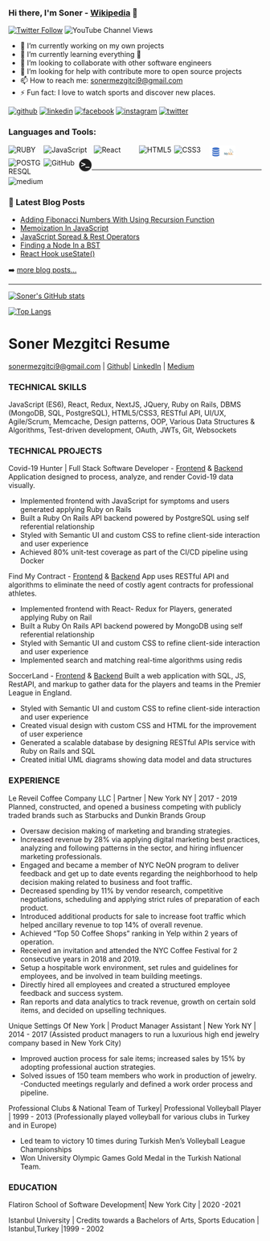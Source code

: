 ### Hi there, I'm Soner - [Wikipedia][website] 👋
[![Twitter Follow](https://img.shields.io/twitter/follow/sonermezgitci?color=1DA1F2&logo=twitter&style=for-the-badge)](https://twitter.com/intent/follow?original_referer=https%3A%2F%2Fgithub.com%2FcodeSTACKr&screen_name=sonermezgitci)
![YouTube Channel Views](https://img.shields.io/youtube/channel/views/UCzaH3S3RW1sdCc_tJFjBIPQ?style=social)
                     

- 🔭 I’m currently working on my own projects  
- 🌱 I’m currently learning everything 🤣 
- 👯 I’m looking to collaborate with other software engineers
- 🤔 I’m looking for help with contribute more to open source projects 
- 📫 How to reach me: sonermezgitci9@gmail.com 
- ⚡ Fun fact: I love to watch sports and discover new places. 



[<img src='https://cdn.jsdelivr.net/npm/simple-icons@3.0.1/icons/github.svg' alt='github' height='40'>](https://github.com/sonermezgitci)  [<img src='https://cdn.jsdelivr.net/npm/simple-icons@3.0.1/icons/linkedin.svg' alt='linkedin' height='40'>](https://www.linkedin.com/in/sonermezgitci/)  [<img src='https://cdn.jsdelivr.net/npm/simple-icons@3.0.1/icons/facebook.svg' alt='facebook' height='40'>](https://www.facebook.com/ssanders01)  [<img src='https://cdn.jsdelivr.net/npm/simple-icons@3.0.1/icons/instagram.svg' alt='instagram' height='40'>](https://www.instagram.com/sonermezgitci9/)  [<img src='https://cdn.jsdelivr.net/npm/simple-icons@3.0.1/icons/twitter.svg' alt='twitter' height='40'>](https://twitter.com/sonermezgitci)  


### Languages and Tools:


<img align="left" alt="RUBY" width="70px" src="https://img.shields.io/badge/Ruby-CC342D?style=for-the-badge&logo=ruby&logoColor=white" />
<img align="left" alt="JavaScript" width="100px" src="https://img.shields.io/badge/JavaScript-F7DF1E?style=for-the-badge&logo=javascript&logoColor=black" />
<img align="left" alt="React" width="90px" src="https://img.shields.io/badge/React-20232A?style=for-the-badge&logo=react&logoColor=61DAFB" />
<img align="left" alt="HTML5" width="70px" src="https://img.shields.io/badge/HTML5-E34F26?style=for-the-badge&logo=html5&logoColor=white" />
<img align="left" alt="CSS3" width="70px" src="https://img.shields.io/badge/CSS3-1572B6?style=for-the-badge&logo=css3&logoColor=white" />
<img align="left" alt="SQL" width="26px" src="https://raw.githubusercontent.com/github/explore/80688e429a7d4ef2fca1e82350fe8e3517d3494d/topics/sql/sql.png" />
<img align="left" alt="MySQL" width="26px" src="https://raw.githubusercontent.com/github/explore/80688e429a7d4ef2fca1e82350fe8e3517d3494d/topics/mysql/mysql.png"/>
<img align="left" alt="POSTGRESQL" width="70px" src="https://img.shields.io/badge/SQLite-07405E?style=for-the-badge&logo=sqlite&logoColor=white"
<img align="left" alt="Git" width="70px" src="https://raw.githubusercontent.com/github/explore/80688e429a7d4ef2fca1e82350fe8e3517d3494d/topics/git/git.png" />
<img align="left" alt="GitHub" width="70px" src="https://img.shields.io/badge/GitHub-100000?style=for-the-badge&logo=github&logoColor=white"/>
<img align="left" alt="Terminal" width="26px" src="https://raw.githubusercontent.com/github/explore/80688e429a7d4ef2fca1e82350fe8e3517d3494d/topics/terminal/terminal.png" />


<br />
<br />

---

![medium](https://img.shields.io/badge/Medium-12100E?style=for-the-badge&logo=medium&logoColor=white)
### 📕 Latest Blog Posts

<!-- BLOG-POST-LIST:START -->
- [Adding Fibonacci Numbers With Using Recursion Function](https://mezgitci9.medium.com/adding-fibonacci-numbers-with-using-recursion-function-6fe1cfdb0948)
- [Memoization In JavaScript](https://mezgitci9.medium.com/memoization-in-javascript-f76b335292ac)
- [JavaScript Spread & Rest Operators](https://mezgitci9.medium.com/javascspread-rest-operators-2435066f5fbf)
- [Finding a Node In a BST](https://mezgitci9.medium.com/finding-a-node-in-a-bst-64771a1c3536)
- [React Hook useState()](https://mezgitci9.medium.com/react-hook-usestate-5b0699ac3a)
<!-- BLOG-POST-LIST:END -->

➡️ [more blog posts...](https://mezgitci9.medium.com/)

---

[![Soner's GitHub stats](https://github-readme-stats.vercel.app/api?username=sonermezgitci&theme=chartreuse-dark&show_icons=true)](https://github.com/sonermezgitci/github-readme-stats)

[![Top Langs](https://github-readme-stats.vercel.app/api/top-langs/?username=sonermezgitci&theme=chartreuse-dark&show_icons=true)](https://github.com/anuraghazra/github-readme-stats)






[website]: https://en.wikipedia.org/wiki/Soner_Mezgit%C3%A7i
[twitter]: https://twitter.com/sonermezgitci
[instagram]:https://www.instagram.com/sonermezgitci9/
[linkedin]: https://www.linkedin.com/in/sonermezgitci/
[youtube]: https://www.youtube.com/channel/  

# Soner Mezgitci Resume
sonermezgitci9@gmail.com | [Github](https://github.com/sonermezgitci)| [LinkedIn](https://www.linkedin.com/in/sonermezgitci/) | [Medium](https://mezgitci9.medium.com/)

### TECHNICAL SKILLS
JavaScript (ES6), React, Redux, NextJS, JQuery, Ruby on Rails, DBMS (MongoDB, SQL, PostgreSQL), HTML5/CSS3, RESTful API, UI/UX, Agile/Scrum, Memcache, Design patterns, OOP, Various Data Structures & Algorithms, Test-driven development, OAuth, JWTs, Git, Websockets

### TECHNICAL PROJECTS 
Covid-19 Hunter | Full Stack Software Developer - [Frontend](https://github.com/sonermezgitci/covid19-frontend) & [Backend](https://github.com/sonermezgitci/covid19-backend) 
Application designed to process, analyze, and render Covid-19 data visually. 
- Implemented frontend with JavaScript for symptoms and users generated applying Ruby on Rails
- Built a Ruby On Rails API backend powered by PostgreSQL using self referential relationship
- Styled with Semantic UI and custom CSS to refine client-side interaction and user experience
- Achieved 80% unit-test coverage as part of the CI/CD pipeline using Docker


Find My Contract - [Frontend](https://github.com/sonermezgitci/findmycontract-frontend) & [Backend](https://github.com/sonermezgitci/FindMyContract)
App uses RESTful API and algorithms to eliminate the need of costly agent contracts for professional athletes. 
- Implemented frontend with React- Redux for Players, generated applying Ruby on Rail
- Built a Ruby On Rails API backend powered by MongoDB using self referential relationship 
- Styled with Semantic UI and custom CSS to refine client-side interaction and user experience 
- Implemented search and matching real-time algorithms using redis 



SoccerLand - [Frontend]() & [Backend](https://github.com/sonermezgitci/FindMyContract_backend) 
Built a web application with SQL, JS, RestAPI, and markup to gather data for the players and teams in the Premier League in England. 
- Styled with Semantic UI and custom CSS to refine client-side interaction and user experience
- Created visual design with custom CSS and HTML for the improvement of user experience 
- Generated a scalable database by designing RESTful APIs service with Ruby on Rails and SQL
- Created initial UML diagrams showing data model and data structures


### EXPERIENCE
Le Reveil Coffee Company LLC | Partner | New York NY | 2017 - 2019
Planned, constructed, and opened a business competing with publicly traded brands such as Starbucks and Dunkin Brands Group
- Oversaw decision making of marketing and branding strategies.
- Increased revenue by 28% via applying digital marketing best practices, analyzing and following patterns in the sector, and hiring influencer marketing professionals.
- Engaged and became a member of NYC NeON program to deliver feedback and get up to date events regarding the neighborhood to help decision making related to business and foot traffic.
- Decreased spending by 11% by vendor research, competitive negotiations, scheduling and applying strict rules of preparation of each product.
- Introduced additional products for sale to increase foot traffic which helped ancillary revenue to top 14% of overall revenue.
- Achieved “Top 50 Coffee Shops” ranking in Yelp within 2 years of operation.
- Received an invitation and attended the NYC Coffee Festival for 2 consecutive years in 2018 and 2019.
- Setup a hospitable work environment, set rules and guidelines for employees, and be involved in team building meetings.
- Directly hired all employees and created a structured employee feedback and success system.
- Ran reports and data analytics to track revenue, growth on certain sold items, and decided on upselling techniques.

Unique Settings Of New York | Product Manager Assistant | New York NY | 2014 - 2017
(Assisted product managers to run a luxurious high end jewelry company based in New York City)
- Improved auction process for sale items; increased sales by 15% by adopting professional auction strategies. 
- Solved issues of 150 team members who work in production of jewelry. 
-Conducted meetings regularly and defined a work order process and pipeline.

Professional Clubs & National Team of Turkey| Professional Volleyball Player | 1999 - 2013
(Professionally played volleyball for various clubs in Turkey and in Europe) 
- Led team to victory 10 times during Turkish Men’s Volleyball League Championships 
- Won University Olympic Games Gold Medal in the Turkish National Team.

### EDUCATION

Flatiron School of Software Development| New York City | 2020 -2021

Istanbul University | Credits towards a Bachelors of Arts, Sports Education | Istanbul,Turkey |1999 - 2002
